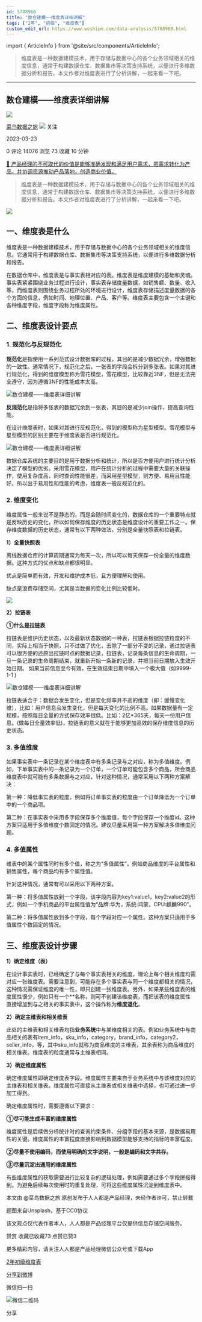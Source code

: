 ```yaml
---
id: 5788960
title: "数仓建模——维度表详细讲解"
tags: ["2年", "初级", "维度表"]
custom_edit_url: https://www.woshipm.com/data-analysis/5788960.html
---
```

import { ArticleInfo } from '@site/src/components/ArticleInfo';

<ArticleInfo
    author="菜鸟数据之旅"
    authorLink="https://www.woshipm.com/u/1097135"
    published="2023-03-23"
    views={14076}
    comments={0}
    collects={73}
/>

> 维度表是一种数据建模技术，用于存储与数据中心的各个业务领域相关的维度信息，通常于构建数据仓库、数据集市等决策支持系统，以便进行多维数据分析和报告。本文作者对维度表进行了分析讲解，一起来看一下吧。

---

## 数仓建模——维度表详细讲解

[![](https://static.woshipm.com/view/2022112514430624884.jpeg?imageView2/1/w/72/h/72/q/100)](https://www.woshipm.com/u/1097135)

[菜鸟数据之旅](https://www.woshipm.com/u/1097135) ![](https://static.woshipm.com/tag/1101_1@2x.png) 关注

2023-03-23

0 评论 14076 浏览 73 收藏 10 分钟

[🔗 产品经理的不可取代的价值是能够准确发现和满足用户需求，把需求转化为产品，并协调资源推动产品落地，创造商业价值。](https://ke.qidianla.com/courses/90pm)

> 维度表是一种数据建模技术，用于存储与数据中心的各个业务领域相关的维度信息，通常于构建数据仓库、数据集市等决策支持系统，以便进行多维数据分析和报告。本文作者对维度表进行了分析讲解，一起来看一下吧。

![](https://image.woshipm.com/wp-files/2023/03/qXJfSM64wxy4VyTTkx3m.png)

## 一、维度表是什么

维度表是一种数据建模技术，用于存储与数据中心的各个业务领域相关的维度信息。它通常用于构建数据仓库、数据集市等决策支持系统，以便进行多维数据分析和报告。

在数据仓库中，维度表是与事实表相对应的表。维度表是维度建模的基础和灵魂。事实表紧紧围绕业务过程进行设计，事实表存储度量数据，如销售额、数量、收入等，而维度表则围绕业务过程所处的环境进行设计，维度表存储描述度量数据的各个方面的信息，例如时间、地理位置、产品、客户等。维度表主要包含一个主键和各种维度字段，维度字段称为维度属性。

## 二、维度表设计要点

### 1\. 规范化与反规范化

**规范化**是指使用一系列范式设计数据库的过程，其目的是减少数据冗余，增强数据的一致性。通常情况下，规范化之后，一张表的字段会拆分到多张表。如果对其进行规范化，得到的维度模型称为雪花模型，雪花模型，比较靠近3NF，但是无法完全遵守，因为遵循3NF的性能成本太高。

![数仓建模——维度表详细讲解](https://image.woshipm.com/wp-files/2023/03/Sslvy7CkwiOHq3GPNmmv.png)

**反规范化**是指将多张表的数据冗余到一张表，其目的是减少join操作，提高查询性能。

在设计维度表时，如果对其进行反规范化，得到的模型称为星型模型。雪花模型与星型模型的区别主要在于维度表是否进行规范化。

![数仓建模——维度表详细讲解](https://image.woshipm.com/wp-files/2023/03/QB4HkA1QcPxbjBRAfXp8.png)

数据仓库系统的主要目的是用于数据分析和统计，所以是否方便用户进行统计分析决定了模型的优劣。采用雪花模型，用户在统计分析的过程中需要大量的关联操作，使用复杂度高，同时查询性能很差，而采用星型模型，则方便、易用且性能好。所以出于易用性和性能的考虑，维度表一般反规范化的。

### 2\. 维度变化

维度属性一般来说不是静态的，而是会随时间变化的，数据仓库的一个重要特点就是反映历史的变化，所以如何保存维度的历史状态是维度设计的重要工作之一。保存维度数据的历史状态，通常有以下两种做法，分别是全量快照表和拉链表。

**1）全量快照表**

离线数据仓库的计算周期通常为每天一次，所以可以每天保存一份全量的维度数据。这种方式的优点和缺点都很明显。

优点是简单而有效，开发和维护成本低，且方便理解和使用。

缺点是浪费存储空间，尤其是当数据的变化比例比较低时。

![](https://image.woshipm.com/2023/03/23/52ad0e70-c941-11ed-ad95-00163e0b5ff3.png)

**2）拉链表**

**①什么是拉链表**

拉链表是维护历史状态，以及最新状态数据的一种表，拉链表根据拉链粒度的不同，实际上相当于快照，只不过做了优化，去除了一部分不变的记录，通过拉链表可以很方便的还原出拉链时点的数据记录，拉链表，记录每条信息的生命周期，一旦一条记录的生命周期结束，就重新开始一条新的记录，并把当前日期放入生效开始日期。 如果当前信息至今有效，在生效结束日期中填入一个极大值（如9999-1-1 )

![数仓建模——维度表详细讲解](https://image.woshipm.com/wp-files/2023/03/gU4OAlSTJZEfHLHk97sT.png)

拉链表适合于：数据会发生变化，但是变化频率并不高的维度（即：缓慢变化维），比如：用户信息会发生变化，但是每天变化的比例不高。如果数据量有一定规模，按照每日全量的方式保存效率很低。比如：2亿\*365天，每天一份用户信息。(做每日全量效率低)，拉链表的意义就在于能够更加高效的保存维度信息的历史状态。

### 3\. 多值维度

如果事实表中一条记录在某个维度表中有多条记录与之对应，称为多值维度。例如，下单事实表中的一条记录为一个订单，一个订单可能包含多个商品，所会商品维度表中就可能有多条数据与之对应，针对这种情况，通常采用以下两种方案解决：

第一种：降低事实表的粒度，例如将订单事实表的粒度由一个订单降低为一个订单中的一个商品项。

第二种：在事实表中采用多字段保存多个维度值，每个字段保存一个维度id。这种方案只适用于多值维度个数固定的情况。建议尽量采用第一种方案解决多值维度问题。

### 4\. 多值属性

维表中的某个属性同时有多个值，称之为“多值属性”，例如商品维度的平台属性和销售属性，每个商品均有多个属性值。

针对这种情况，通常有可以采用以下两种方案。

第一种：将多值属性放到一个字段，该字段内容为key1:value1，key2:value2的形式，例如一个手机商品的平台属性值为“品牌:华为，系统:鸿蒙，CPU:麒麟990”。

第二种：将多值属性放到多个字段，每个字段对应一个属性。这种方案只适用于多值属性个数固定的情况。

## 三、维度表设计步骤

**1）确定维度（表）**

在设计事实表时，已经确定了与每个事实表相关的维度，理论上每个相关维度均需对应一张维度表。需要注意到，可能存在多个事实表与同一个维度都相关的情况，这种情况需保证维度的唯一性，即只创建一张维度表。另外，如果某些维度表的维度属性很少，例如只有一个\*\*名称，则可不创建该维度表，而把该表的维度属性直接增加到与之相关的事实表中，这个操作称为**维度退化**。

**2）确定主维表和相关维表**

此处的主维表和相关维表均指**业务系统**中与某维度相关的表。例如业务系统中与商品相关的表有item\_info，sku\_info，category，brand\_info，category2，seller\_info，等，其中sku\_info就称为商品维度的主维表，其余表称为商品维度的相关维表。维度表的粒度通常与主维表相同。

**3）确定维度属性**

确定维度属性即确定维度表字段。维度属性主要来自于业务系统中与该维度对应的主维表和相关维表。维度属性可直接从主维表或相关维表中选择，也可通过进一步加工得到。

确定维度属性时，需要遵循以下要求：

**①尽可能生成丰富的维度属性**

维度属性是后续做分析统计时的查询约束条件、分组字段的基本来源，是数据易用性的关键。维度属性的丰富程度直接影响到数据模型能够支持的指标的丰富程度。

**②尽量不使用编码，而使用明确的文字说明，一般是编码和文字共存。**

**③尽量沉淀出通用的维度属性**

有些维度属性的获取需要进行比较复杂的逻辑处理，例如需要通过多个字段拼接得到。为避免后续每次使用时的重复处理，可将这些维度属性沉淀到维度表中。

本文由 @菜鸟数据之旅 原创发布于人人都是产品经理，未经作者许可，禁止转载

题图来自Unsplash，基于CC0协议

该文观点仅代表作者本人，人人都是产品经理平台仅提供信息存储空间服务。

赞赏 收藏已收藏73 点赞已赞3

更多精彩内容，请关注人人都是产品经理微信公众号或下载App

[2年](https://www.woshipm.com/tag/2%e5%b9%b4)[初级](https://www.woshipm.com/tag/%e5%88%9d%e7%ba%a7)[维度表](https://www.woshipm.com/tag/%e7%bb%b4%e5%ba%a6%e8%a1%a8)

[分享到微博](https://service.weibo.com/share/share.php?appkey=2775287854&title=数仓建模——维度表详细讲解&url=https://www.woshipm.com/data-analysis/5788960.html&pic=https://image.woshipm.com/wp-files/2023/03/qXJfSM64wxy4VyTTkx3m.png)

微信扫一扫

![微信二维码](https://api.pwmqr.com/qrcode/create/?url=https://www.woshipm.com/data-analysis/5788960.html)

分享